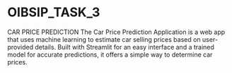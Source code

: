 # OIBSIP_TASK_3
CAR PRICE PREDICTION
The Car Price Prediction Application is a web app that uses machine learning to estimate car selling prices based on user-provided details.
Built with Streamlit for an easy interface and a trained model for accurate predictions, it offers a simple way to determine car prices.
